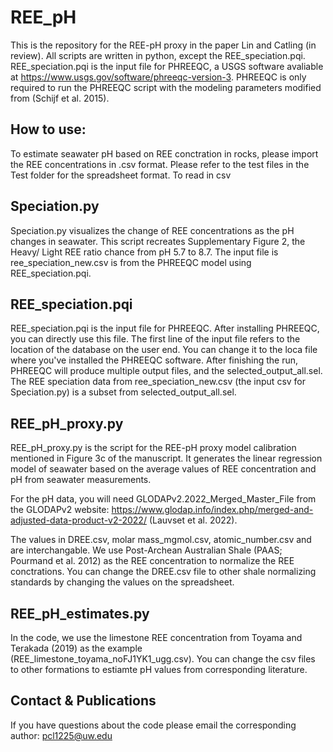 # REE_pH
This is the repository for the REE-pH proxy in the paper Lin and Catling (in review).
All scripts are written in python, except the REE_speciation.pqi. REE_speciation.pqi is the input file for PHREEQC, a USGS software avaliable at https://www.usgs.gov/software/phreeqc-version-3. PHREEQC is only required to run the PHREEQC script with the modeling parameters modified from (Schijf et al. 2015).

## How to use: 
To estimate seawater pH based on REE conctration in rocks, please import the REE concentrations in .csv format. Please refer to the test files in the Test folder for the spreadsheet format. To read in csv

## Speciation.py
Speciation.py visualizes the change of REE concentrations as the pH changes in seawater. This script recreates Supplementary Figure 2, the Heavy/ Light REE ratio chance from pH 5.7 to 8.7. The input file is ree_speciation_new.csv is from the PHREEQC model using REE_speciation.pqi. 

## REE_speciation.pqi 
REE_speciation.pqi is the input file for PHREEQC. After installing PHREEQC, you can directly use this file. The first line of the input file refers to the location of the database on the user end. You can change it to the loca file where you've installed the PHREEQC software. After finishing the run, PHREEQC will produce multiple output files, and the selected_output_all.sel. The REE speciation data from ree_speciation_new.csv (the input csv for Speciation.py) is a subset from selected_output_all.sel.

## REE_pH_proxy.py
REE_pH_proxy.py is the script for the REE-pH proxy model calibration mentioned in Figure 3c of the manuscript. It generates the linear regression model of seawater based on the average values of REE concentration and pH from seawater measurements.

For the pH data, you will need GLODAPv2.2022_Merged_Master_File from the GLODAPv2 website: https://www.glodap.info/index.php/merged-and-adjusted-data-product-v2-2022/ (Lauvset et al. 2022).

The values in  DREE.csv, molar mass_mgmol.csv, atomic_number.csv and are interchangable. We use Post-Archean Australian Shale (PAAS; Pourmand et al. 2012) as the REE concentration to normalize the REE conctrations. You can change the DREE.csv file to other shale normalizing standards by changing the values on the spreadsheet.


## REE_pH_estimates.py
In the code, we use the limestone REE concentration from Toyama and Terakada (2019) as the example (REE_limestone_toyama_noFJ1YK1_ugg.csv). You can change the csv files to other formations to estiamte pH values from corresponding literature. 


## Contact & Publications
If you have questions about the code please email the corresponding author: pcl1225@uw.edu





